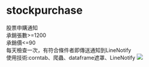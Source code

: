 # stockpurchase
股票申購通知 \
承銷張數>=1200\
承銷價<=90\
每天檢查一次，有符合條件者即傳送通知到LineNotify\
使用技術:corntab、爬蟲、dataframe遮罩、LineNotify
![](img/IMG.jpeg)
